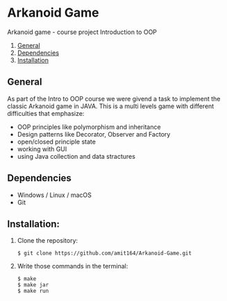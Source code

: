 # Arkanoid Game
 Arkanoid game - course project Introduction to OOP
1. [General](#General)  
2. [Dependencies](#dependencies)  
3. [Installation](#installation)


## General
As part of the Intro to OOP course we were givend a task to implement the classic Arkanoid game in JAVA. This is a multi levels game with different difficulties that emphasize:
* OOP principles like  polymorphism and inheritance
* Design patterns like Decorator, Observer and Factory
* open/closed principle state
* working with GUI
* using Java collection and data stractures


## Dependencies
* Windows / Linux / macOS
* Git

## Installation:
1. Clone the repository:  
    ```
    $ git clone https://github.com/amit164/Arkanoid-Game.git
    ```
2. Write those commands in the terminal:
    ```
    $ make 
    $ make jar
    $ make run
    ```
